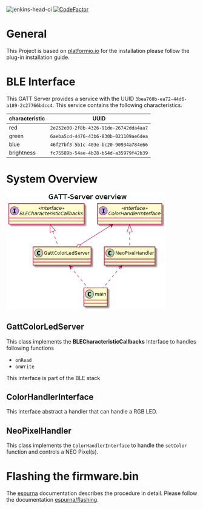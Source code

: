 ![jenkins-head-ci](https://github.com/jenkins-head/head-firmware/workflows/jenkins-head-ci/badge.svg)
[![CodeFactor](https://www.codefactor.io/repository/github/jenkins-head/head-firmware/badge)](https://www.codefactor.io/repository/github/jenkins-head/head-firmware)

# General

This Project is based on [platformio.io](https://marketplace.visualstudio.com/items?itemName=platformio.platformio-ide#review-details) for the installation please follow the plug-in installation guide.

# BLE Interface
This GATT Server provides a service with the UUID `3bea760b-ea72-44d6-a189-2c27766bdcc4`. This service contains the following characteristics.

| characteristic | UUID |
| ---- | ---- |
| red | `2e252e00-2f8b-4326-91de-26742dda4aa7` |
| green | `6aeba5cd-4476-43b6-830b-021109ae6dea` |
| blue | `46f27bf3-5b1c-403e-bc20-90934a784e66` |
| brightness | `fc75589b-54ae-4b28-b54d-a35979f42b39` |


# System Overview

![Class Diagram](./doc/diagrams/out/ClassDiagramOverview/GATT-Server_overview.png)

## GattColorLedServer
This class implements the **BLECharacteristicCallbacks** Interface to handles following functions
- `onRead`
- `onWrite`

This interface is part of the BLE stack

## ColorHandlerInterface

This interface abstract a handler that can handle a RGB LED.

## NeoPixelHandler

This class implements the `ColorHandlerInterface` to handle the `setColor` function and controls a NEO Pixel(s).

# Flashing the firmware.bin
The [espurna](https://github.com/xoseperez/espurna) documentation describes the procedure in detail. Please follow the documentation [espurna/flashing](https://github.com/xoseperez/espurna/wiki/Binaries).
